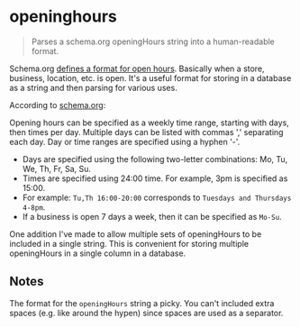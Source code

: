 # openinghours

> Parses a schema.org openingHours string into a human-readable format.

Schema.org [defines a format for open hours](https://schema.org/openingHours). Basically when a store, business, location, etc. is open. It's a useful format for storing in a database as a string and then parsing for various uses.

According to [schema.org]((https://schema.org/openingHours)):

Opening hours can be specified as a weekly time range, starting with days, then times per day. Multiple days can be listed with commas ',' separating each day. Day or time ranges are specified using a hyphen '-'.

- Days are specified using the following two-letter combinations: Mo, Tu, We, Th, Fr, Sa, Su.
- Times are specified using 24:00 time. For example, 3pm is specified as 15:00.
- For example: `Tu,Th 16:00-20:00` corresponds to `Tuesdays and Thursdays 4-8pm`.
- If a business is open 7 days a week, then it can be specified as `Mo-Su`.

One addition I've made to allow multiple sets of openingHours to be included in a single string. This is convenient for storing multiple openingHours in a single column in a database.

## Notes

The format for the `openingHours` string a picky. You can't included extra spaces (e.g. like around the hypen) since spaces are used as a separator.
